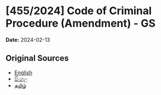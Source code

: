 # [455/2024] Code of Criminal Procedure (Amendment) - GS

**Date:** 2024-02-13

## Original Sources

- [English](https://documents.gov.lk/view/bills/2024/2/455-2024_E.pdf)
- [සිංහල](https://documents.gov.lk/view/bills/2024/2/455-2024_S.pdf)
- [தமிழ்](https://documents.gov.lk/view/bills/2024/2/455-2024_T.pdf)
